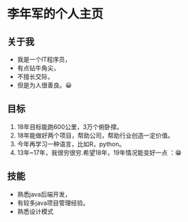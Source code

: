 # 李年军的个人主页

## 关于我
<ul>
<li> 我是一个IT程序员，</li>
<li> 有点钻牛角尖，</li>
<li> 不擅长交际，</li>
<li> 但是为人很善良。😀 </li>
</ul>


## 目标
<ol>
<li> 18年目标能跑600公里，3万个俯卧撑。</li>
<li> 18年能做好两个项目，帮助公司，帮助行业创造一定价值。</li>
<li> 今年再学习一种语言，比如R，python。</li>
<li> 13年~17年，我很穷很穷.希望18年，19年情况能变好一点 ：😁</li>
</ol>

## 技能
<ul>
<li> 熟悉java后端开发，</li>
<li> 有较多java项目管理经验。</li>
<li> 熟悉设计模式</li>
 </ul>



